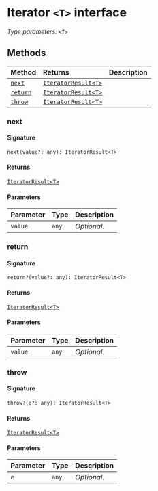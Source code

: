 # Iterator `<T>` interface



_Type parameters: `<T>`_









## Methods

| Method	   |  Returns	| Description|
|:-------------|:-------|:-----------|
|[`next`](#next)      | [`IteratorResult<T>`](iteratorresult.md) |  |
|[`return`](#return)      | [`IteratorResult<T>`](iteratorresult.md) |  |
|[`throw`](#throw)      | [`IteratorResult<T>`](iteratorresult.md) |  |



### next



#### Signature
`next(value?: any): IteratorResult<T>`

#### Returns
[`IteratorResult<T>`](iteratorresult.md)

#### Parameters


| Parameter	   | Type    | Description |
|:-------------|:---------------|:------------|
| `value`    | `any` | _Optional._ |


### return



#### Signature
`return?(value?: any): IteratorResult<T>`

#### Returns
[`IteratorResult<T>`](iteratorresult.md)

#### Parameters


| Parameter	   | Type    | Description |
|:-------------|:---------------|:------------|
| `value`    | `any` | _Optional._ |


### throw



#### Signature
`throw?(e?: any): IteratorResult<T>`

#### Returns
[`IteratorResult<T>`](iteratorresult.md)

#### Parameters


| Parameter	   | Type    | Description |
|:-------------|:---------------|:------------|
| `e`    | `any` | _Optional._ |


